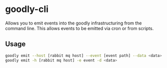 # goodly-cli
Allows you to emit events into the goodly infrastructuring from the command line. This allows events to be emitted via cron or from scripts.

## Usage

```bash
goodly emit --host [rabbit mq host] --event [event path] --data <data>
goodly emit -h [rabbit mq host] -e event -d <data>
```
